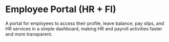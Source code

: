 # Employee Portal (HR + FI)

A portal for employees to access their profile, leave balance, pay slips, and HR services in a simple dashboard, making HR and payroll activities faster and more transparent.

